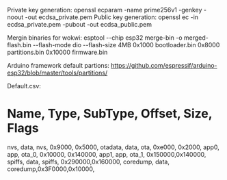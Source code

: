 Private key generation: openssl ecparam -name prime256v1 -genkey -noout -out ecdsa_private.pem
Public key generation: openssl ec -in ecdsa_private.pem -pubout -out ecdsa_public.pem

Mergin binaries for wokwi: esptool --chip esp32 merge-bin -o merged-flash.bin --flash-mode dio --flash-size 4MB 0x1000 bootloader.bin 0x8000 partitions.bin 0x10000 firmware.bin

Arduino framework default partions: https://github.com/espressif/arduino-esp32/blob/master/tools/partitions/

Default.csv: 
# Name,   Type, SubType, Offset,  Size, Flags
nvs,      data, nvs,     0x9000,  0x5000,
otadata,  data, ota,     0xe000,  0x2000,
app0,     app,  ota_0,   0x10000, 0x140000,
app1,     app,  ota_1,   0x150000,0x140000,
spiffs,   data, spiffs,  0x290000,0x160000,
coredump, data, coredump,0x3F0000,0x10000,